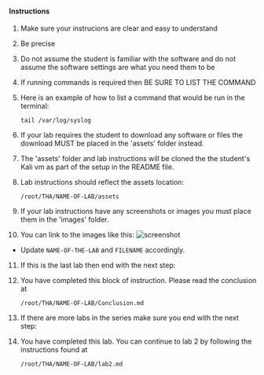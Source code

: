 #### Instructions
1. Make sure your instrucions are clear and easy to understand

2. Be precise

3. Do not assume the student is familiar with the software and do not assume the software settings are what you need them to be

4. If running commands is required then BE SURE TO LIST THE COMMAND

5. Here is an example of how to list a command that would be run in the terminal:

    ```
    tail /var/log/syslog
    ```

6. If your lab requires the student to download any software or files the download MUST be placed in the 'assets' folder instead.

7. The 'assets' folder and lab instructions will be cloned the the student's Kali vm as part of the setup in the README file.

8. Lab instructions should reflect the assets location: 
    ```
    /root/THA/NAME-OF-LAB/assets
    ```

9. If your lab instructions have any screenshots or images you must place them in the 'images' folder.
10. You can link to the images like this:
![screenshot](https://raw.githubusercontent.com/madsec/the-lab_NAME-OF-LAB/master/images/FILENAME.png)
* Update `NAME-OF-THE-LAB` and `FILENAME` accordingly.

11. If this is the last lab then end with the next step:

12. You have completed this block of instruction. Please read the conclusion at
    ```
    /root/THA/NAME-OF-LAB/Conclusion.md
    ```
13. If there are more labs in the series make sure you end with the next step:

14. You have completed this lab. You can continue to lab 2 by following the instructions found at 
    ```
    /root/THA/NAME-OF-LAB/lab2.md
    ```
